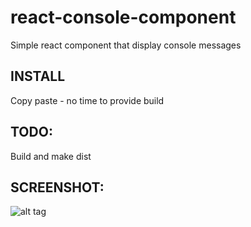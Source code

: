 # react-console-component
Simple react component that display console messages

## INSTALL
Copy paste - no time to provide build

## TODO:
Build and make dist

## SCREENSHOT:

![alt tag](http://webcarrot.eu/github/react-console-component.png)
